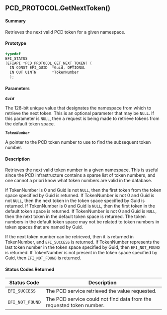 <!--- @file
  PCD_PROTOCOL.GetNextToken()

  Copyright (c) 2009-2017, Intel Corporation. All rights reserved.<BR>

  Redistribution and use in source (original document form) and 'compiled'
  forms (converted to PDF, epub, HTML and other formats) with or without
  modification, are permitted provided that the following conditions are met:

  1) Redistributions of source code (original document form) must retain the
     above copyright notice, this list of conditions and the following
     disclaimer as the first lines of this file unmodified.

  2) Redistributions in compiled form (transformed to other DTDs, converted to
     PDF, epub, HTML and other formats) must reproduce the above copyright
     notice, this list of conditions and the following disclaimer in the
     documentation and/or other materials provided with the distribution.

  THIS DOCUMENTATION IS PROVIDED BY TIANOCORE PROJECT "AS IS" AND ANY EXPRESS OR
  IMPLIED WARRANTIES, INCLUDING, BUT NOT LIMITED TO, THE IMPLIED WARRANTIES OF
  MERCHANTABILITY AND FITNESS FOR A PARTICULAR PURPOSE ARE DISCLAIMED. IN NO
  EVENT SHALL TIANOCORE PROJECT  BE LIABLE FOR ANY DIRECT, INDIRECT, INCIDENTAL,
  SPECIAL, EXEMPLARY, OR CONSEQUENTIAL DAMAGES (INCLUDING, BUT NOT LIMITED TO,
  PROCUREMENT OF SUBSTITUTE GOODS OR SERVICES; LOSS OF USE, DATA, OR PROFITS;
  OR BUSINESS INTERRUPTION) HOWEVER CAUSED AND ON ANY THEORY OF LIABILITY,
  WHETHER IN CONTRACT, STRICT LIABILITY, OR TORT (INCLUDING NEGLIGENCE OR
  OTHERWISE) ARISING IN ANY WAY OUT OF THE USE OF THIS DOCUMENTATION, EVEN IF
  ADVISED OF THE POSSIBILITY OF SUCH DAMAGE.

-->

## PCD_PROTOCOL.GetNextToken()

#### Summary

Retrieves the next valid PCD token for a given namespace.

#### Prototype

```c
typedef
EFI_STATUS
(EFIAPI *PCD_PROTOCOL_GET_NEXT_TOKEN) (
  IN CONST EFI_GUID  *Guid, OPTIONAL
  IN OUT UINTN       *TokenNumber
  );
```

#### Parameters

**_`Guid`_**

The 128-bit unique value that designates the namespace from which to retrieve
the next token. This is an optional parameter that may be `NULL`. If this
parameter is `NULL`, then a request is being made to retrieve tokens from the
default token space.

**_`TokenNumber`_**

A pointer to the PCD token number to use to find the subsequent token number.

#### Description

Retrieves the next valid token number in a given namespace. This is useful
since the PCD infrastructure contains a sparse list of token numbers, and one
cannot a priori know what token numbers are valid in the database.

If TokenNumber is 0 and Guid is not `NULL`, then the first token from the token
space specified by Guid is returned. If TokenNumber is not 0 and Guid is not
`NULL`, then the next token in the token space specified by Guid is returned. If
TokenNumber is 0 and Guid is `NULL`, then the first token in the default token
space is returned. If TokenNumber is not 0 and Guid is `NULL`, then the next
token in the default token space is returned. The token numbers in the default
token space may not be related to token numbers in token spaces that are named
by Guid.

If the next token number can be retrieved, then it is returned in TokenNumber,
and `EFI_SUCCESS` is returned. If TokenNumber represents the last token number in
the token space specified by Guid, then `EFI_NOT_FOUND` is returned. If
TokenNumber is not present in the token space specified by Guid, then
`EFI_NOT_FOUND` is returned.

#### Status Codes Returned

| Status Code     | Description                                                          |
| --------------- | -------------------------------------------------------------------- |
| `EFI_SUCCESS`   | The PCD service retrieved the value requested.                       |
| `EFI_NOT_FOUND` | The PCD service could not find data from the requested token number. |
